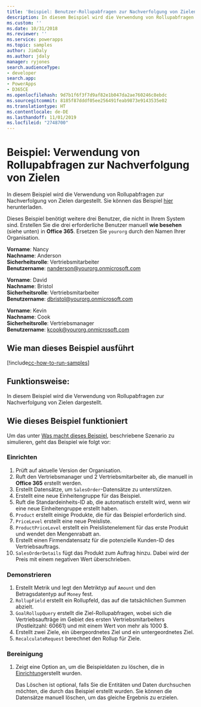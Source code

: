 ```yaml
---
title: 'Beispiel: Benutzer-Rollupabfragen zur Nachverfolgung von Zielen (Common Data Service) | Microsoft-Dokumentation'
description: In diesem Beispiel wird die Verwendung von Rollupabfragen zur Nachverfolgung von Zielen dargestellt
ms.custom: ''
ms.date: 10/31/2018
ms.reviewer: ''
ms.service: powerapps
ms.topic: samples
author: JimDaly
ms.author: jdaly
manager: ryjones
search.audienceType:
- developer
search.app:
- PowerApps
- D365CE
ms.openlocfilehash: 9d7b1f6f3f7d9af82e1b047da2ae760246c8ebdc
ms.sourcegitcommit: 8185f87dddf05ee256491feab9873e9143535e02
ms.translationtype: HT
ms.contentlocale: de-DE
ms.lasthandoff: 11/01/2019
ms.locfileid: "2748700"
---
```

# <a name="sample-use-rollup-queries-to-track-goals"></a>Beispiel: Verwendung von Rollupabfragen zur Nachverfolgung von Zielen

<!-- https://docs.microsoft.com/dynamics365/customer-engagement/developer/sample-use-rollup-queries-track-goals -->

In diesem Beispiel wird die Verwendung von Rollupabfragen zur Nachverfolgung von Zielen dargestellt. Sie können das Beispiel [hier](https://github.com/Microsoft/PowerApps-Samples/tree/master/cds/orgsvc/C%23/QueriesTrackGoals) herunterladen.

Dieses Beispiel benötigt weitere drei Benutzer, die nicht in Ihrem System sind. Erstellen Sie die drei erforderliche Benutzer manuell **wie besehen** (siehe unten) in **Office 365**. Ersetzen Sie `yourorg` durch den Namen Ihrer Organisation.

**Vorname**: Nancy<br/>
**Nachname**: Anderson<br/>
**Sicherheitsrolle**: Vertriebsmitarbeiter<br/>
**Benutzername**: nanderson@yourorg.onmicrosoft.com<br/>

**Vorname**: David<br/>
**Nachname**: Bristol<br/>
**Sicherheitsrolle**: Vertriebsmitarbeiter<br/>
**Benutzername**: dbristol@yourorg.onmicrosoft.com<br/>

**Vorname**: Kevin<br/>
**Nachname**: Cook<br/>
**Sicherheitsrolle**: Vertriebsmanager<br/>
**Benutzername**: kcook@yourorg.onmicrosoft.com<br/>

## <a name="how-to-run-this-sample"></a>Wie man dieses Beispiel ausführt

[!include[cc-how-to-run-samples](../../includes/cc-how-to-run-samples.md)]

## <a name="what-this-sample-does"></a>Funktionsweise:

In diesem Beispiel wird die Verwendung von Rollupabfragen zur Nachverfolgung von Zielen dargestellt.

## <a name="how-this-sample-works"></a>Wie dieses Beispiel funktioniert

Um das unter [Was macht dieses Beispiel](#what-this-sample-does), beschriebene Szenario zu simulieren, geht das Beispiel wie folgt vor:

### <a name="setup"></a>Einrichten

1. Prüft auf aktuelle Version der Organisation.
2. Ruft den Vertriebsmanager und 2 Vertriebsmitarbeiter ab, die manuell in **Office 365** erstellt werden.
3. Erstellt Datensätze, um `SalesOrder`-Datensätze zu unterstützen.
4. Erstellt eine neue Einheitengruppe für das Beispiel.
5. Ruft die Standardeinheits-ID ab, die automatisch erstellt wird, wenn wir eine neue Einheitengruppe erstellt haben.
6. `Product` erstellt einige Produkte, die für das Beispiel erforderlich sind.
7. `PriceLevel` erstellt eine neue Preisliste.
8. `ProductPriceLevel` erstellt ein Preislistenelement für das erste Produkt und wendet den Mengenrabatt an.
9. Erstellt einen Firmendatensatz für die potenzielle Kunden-ID des Vertriebsauftrags. 
10. `SalesOrderDetails` fügt das Produkt zum Auftrag hinzu. Dabei wird der Preis mit einem negativen Wert überschrieben.

### <a name="demonstrate"></a>Demonstrieren

1. Erstellt Metrik und legt den Metriktyp auf `Amount` und den Betragsdatentyp auf `Money` fest.
2. `RollupField` erstellt ein Rollupfeld, das auf die tatsächlichen Summen abzielt.
3. `GoalRollupQuery` erstellt die Ziel-Rollupabfragen, wobei sich die Vertriebsaufträge im Gebiet des ersten Vertriebsmitarbeiters (Postleitzahl: 60661) und mit einem Wert von mehr als 1000 $. 
4. Erstellt zwei Ziele, ein übergeordnetes Ziel und ein untergeordnetes Ziel.
5. `RecalculateRequest` berechnet den Rollup für Ziele. 

### <a name="clean-up"></a>Bereinigung

1. Zeigt eine Option an, um die Beispieldaten zu löschen, die in [Einrichtung](#setup)erstellt wurden.

    Das Löschen ist optional, falls Sie die Entitäten und Daten durchsuchen möchten, die durch das Beispiel erstellt wurden. Sie können die Datensätze manuell löschen, um das gleiche Ergebnis zu erzielen.
